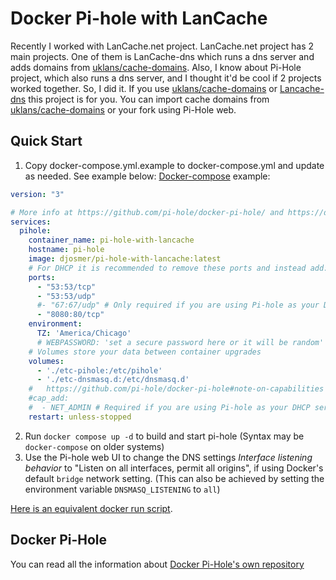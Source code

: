 # Docker Pi-hole with LanCache

Recently I worked with LanCache.net project. LanCache.net project has 2 main projects. One of them is LanCache-dns which runs a dns server and adds domains from [uklans/cache-domains](https://github.com/uklans/cache-domains).
Also, I know about Pi-Hole project, which also runs a dns server, and I thought it'd be cool if 2 projects worked together. So, I did it.
If you use [uklans/cache-domains](https://github.com/uklans/cache-domains) or [Lancache-dns](https://lancache.net/docs/containers/dns/) this project is for you. You can import cache domains from [uklans/cache-domains](https://github.com/uklans/cache-domains) or your fork using Pi-Hole web.

## Quick Start

1. Copy docker-compose.yml.example to docker-compose.yml and update as needed. See example below:
[Docker-compose](https://docs.docker.com/compose/install/) example:

```yaml
version: "3"

# More info at https://github.com/pi-hole/docker-pi-hole/ and https://docs.pi-hole.net/
services:
  pihole:
    container_name: pi-hole-with-lancache
    hostname: pi-hole
    image: djosmer/pi-hole-with-lancache:latest
    # For DHCP it is recommended to remove these ports and instead add: network_mode: "host"
    ports:
      - "53:53/tcp"
      - "53:53/udp"
      #- "67:67/udp" # Only required if you are using Pi-hole as your DHCP server
      - "8080:80/tcp"
    environment:
      TZ: 'America/Chicago'
      # WEBPASSWORD: 'set a secure password here or it will be random'
    # Volumes store your data between container upgrades
    volumes:
      - './etc-pihole:/etc/pihole'
      - './etc-dnsmasq.d:/etc/dnsmasq.d'
    #   https://github.com/pi-hole/docker-pi-hole#note-on-capabilities
    #cap_add:
    #  - NET_ADMIN # Required if you are using Pi-hole as your DHCP server, else not needed
    restart: unless-stopped
```
2. Run `docker compose up -d` to build and start pi-hole (Syntax may be `docker-compose` on older systems)
3. Use the Pi-hole web UI to change the DNS settings *Interface listening behavior* to "Listen on all interfaces, permit all origins", if using Docker's default `bridge` network setting. (This can also be achieved by setting the environment variable `DNSMASQ_LISTENING` to `all`)

[Here is an equivalent docker run script](https://github.com/pi-hole/docker-pi-hole/blob/master/examples/docker_run.sh).

## Docker Pi-Hole
You can read all the information about [Docker Pi-Hole's own repository](https://github.com/pi-hole/docker-pi-hole)